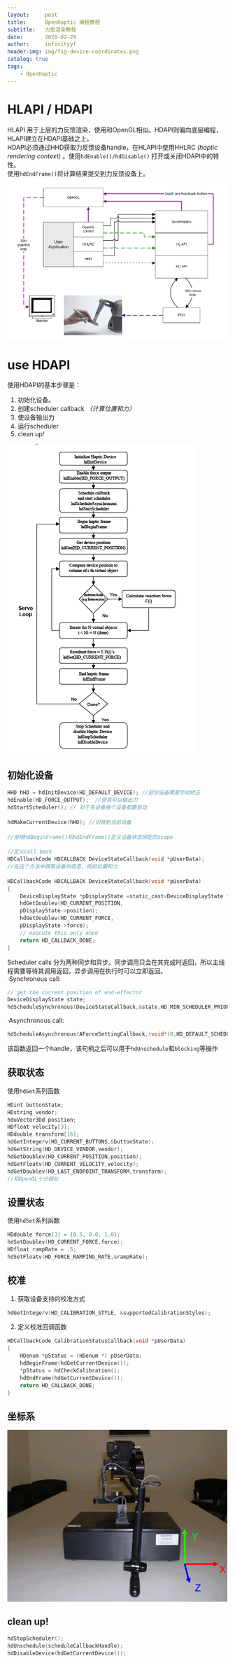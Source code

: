 ```yaml
---
layout:     post
title:      OpenHaptic 编程教程
subtitle:   力觉渲染教程
date:       2020-02-29
author:     infinityyf
header-img: img/fig-device-coordinates.png
catalog: true
tags:
    - OpenHaptic
---
```

# HLAPI / HDAPI 
HLAPI 用于上层的力反馈渲染，使用和OpenGL相似。HDAPI则偏向底层编程，HLAPI建立在HDAPI基础之上。  
HDAPI必须通过HHD获取力反馈设备handle，在HLAPI中使用HHLRC _(haptic rendering context)_ 。使用`hdEnable()/hdDisable()` 打开或关闭HDAPI中的特性。  
使用`hdEndFrame()`将计算结果提交到力反馈设备上。
![](../img/OpenHaptic/OpenHaptics_Overview.PNG)  

# use HDAPI
使用HDAPI的基本步骤是：
1. 初始化设备。  
2. 创建scheduler callback _（计算位置和力）_  
3. 使设备输出力  
4. 运行scheduler  
5. clean up!

![](../img/OpenHaptic/HDAPI_program.PNG)  
## 初始化设备
```c
HHD hHD = hdInitDevice(HD_DEFAULT_DEVICE); //部分设备需要手动矫正
hdEnable(HD_FORCE_OUTPUT);  //使其可以输出力
hdStartScheduler(); // 对于多设备每个设备都要启动

hdMakeCurrentDevice(hHD); //切换到当前设备

//使用hdBeginFrame()和hdEndFrame()定义设备状态绑定的scope

//定义call back
HDCallbackCode HDCALLBACK DeviceStateCallback(void *pUserData);
//在这个方法中获取设备的信息，例如位置和力

HDCallbackCode HDCALLBACK DeviceStateCallback(void *pUserData)
{
    DeviceDisplayState *pDisplayState =static_cast<DeviceDisplayState *>(pUserData);
    hdGetDoublev(HD_CURRENT_POSITION,
    pDisplayState->position);
    hdGetDoublev(HD_CURRENT_FORCE,
    pDisplayState->force);
    // execute this only once
    return HD_CALLBACK_DONE;
}
```

Scheduler calls 分为两种同步和异步。同步调用只会在其完成时返回，所以主线程需要等待其调用返回，异步调用在执行时可以立即返回。  
·Synchronous call:  
```c
// get the current position of end-effector
DeviceDisplayState state;
hdScheduleSynchronous(DeviceStateCallback,&state,HD_MIN_SCHEDULER_PRIORITY);
```  
·Asynchronous call: 
```c
hdScheduleAsynchronous(AForceSettingCallback,(void*)0,HD_DEFAULT_SCHEDULER_PRIORITY);
```
该函数返回一个handle，该句柄之后可以用于`hdUnschedule`和`blocking`等操作  


## 获取状态
使用`hdGet`系列函数
```c
HDint buttonState;
HDstring vendor;
hduVector3Dd position;
HDfloat velocity[3];
HDdouble transform[16];
hdGetIntegerv(HD_CURRENT_BUTTONS,&buttonState);
hdGetString(HD_DEVICE_VENDOR,vendor);
hdGetDoublev(HD_CURRENT_POSITION,position);
hdGetFloatv(HD_CURRENT_VELOCITY,velocity);
hdGetDoublev(HD_LAST_ENDPOINT_TRANSFORM,transform);
//和OpenGL十分相似
```
## 设置状态
使用`hdSet`系列函数
```c
HDdouble force[3] = {0.5, 0.0, 1.0};
hdSetDoublev(HD_CURRENT_FORCE,force);
HDfloat rampRate = .5;
hdSetFloatv(HD_FORCE_RAMPING_RATE,&rampRate);
```

## 校准
1. 获取设备支持的校准方式  
```c
hdGetIntegerv(HD_CALIBRATION_STYLE, &supportedCalibrationStyles);
```
2. 定义校准回调函数  
```c
HDCallbackCode CalibrationStatusCallback(void *pUserData)
{
    HDenum *pStatus = (HDenum *) pUserData;
    hdBeginFrame(hdGetCurrentDevice());
    *pStatus = hdCheckCalibration();
    hdEndFrame(hdGetCurrentDevice());
    return HD_CALLBACK_DONE;
}
```


## 坐标系
![](../img/OpenHaptic/coordinate.PNG)


## clean up!
```c
hdStopScheduler();
hdUnschedule(scheduleCallbackHandle);
hdDisableDevice(hdGetCurrentDevice());
```
